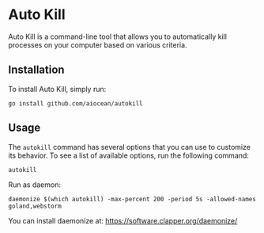 # Auto Kill

Auto Kill is a command-line tool that allows you to automatically kill processes on your computer based on various criteria.

## Installation

To install Auto Kill, simply run:

```
go install github.com/aiocean/autokill
```

## Usage


The `autokill` command has several options that you can use to customize its behavior. To see a list of available options, run the following command:

```
autokill
```

Run as daemon:

```
daemonize $(which autokill) -max-percent 200 -period 5s -allowed-names goland,webstorm
```

You can install daemonize at: https://software.clapper.org/daemonize/
